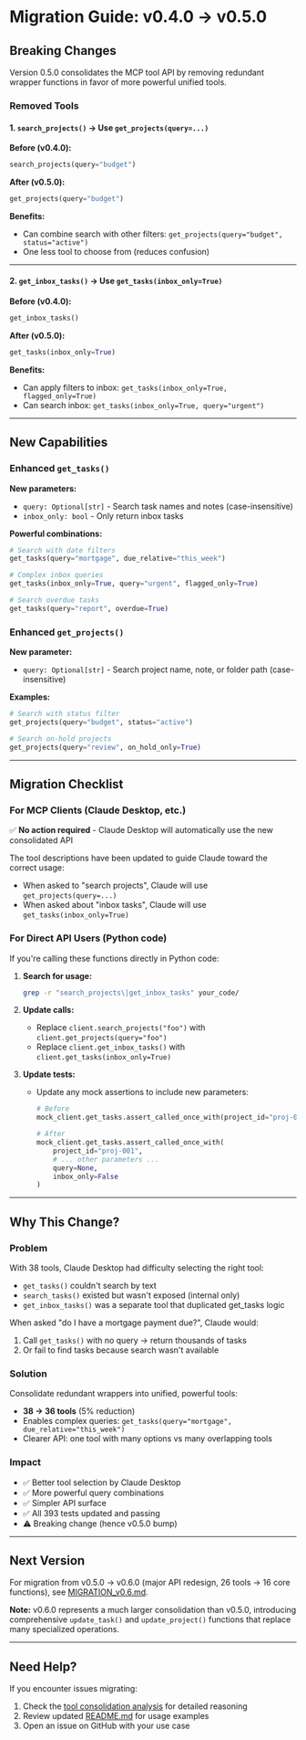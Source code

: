 # Migration Guide: v0.4.0 → v0.5.0

## Breaking Changes

Version 0.5.0 consolidates the MCP tool API by removing redundant wrapper functions in favor of more powerful unified tools.

### Removed Tools

#### 1. `search_projects()` → Use `get_projects(query=...)`

**Before (v0.4.0):**
```python
search_projects(query="budget")
```

**After (v0.5.0):**
```python
get_projects(query="budget")
```

**Benefits:**
- Can combine search with other filters: `get_projects(query="budget", status="active")`
- One less tool to choose from (reduces confusion)

---

#### 2. `get_inbox_tasks()` → Use `get_tasks(inbox_only=True)`

**Before (v0.4.0):**
```python
get_inbox_tasks()
```

**After (v0.5.0):**
```python
get_tasks(inbox_only=True)
```

**Benefits:**
- Can apply filters to inbox: `get_tasks(inbox_only=True, flagged_only=True)`
- Can search inbox: `get_tasks(inbox_only=True, query="urgent")`

---

## New Capabilities

### Enhanced `get_tasks()`

**New parameters:**
- `query: Optional[str]` - Search task names and notes (case-insensitive)
- `inbox_only: bool` - Only return inbox tasks

**Powerful combinations:**
```python
# Search with date filters
get_tasks(query="mortgage", due_relative="this_week")

# Complex inbox queries
get_tasks(inbox_only=True, query="urgent", flagged_only=True)

# Search overdue tasks
get_tasks(query="report", overdue=True)
```

### Enhanced `get_projects()`

**New parameter:**
- `query: Optional[str]` - Search project name, note, or folder path (case-insensitive)

**Examples:**
```python
# Search with status filter
get_projects(query="budget", status="active")

# Search on-hold projects
get_projects(query="review", on_hold_only=True)
```

---

## Migration Checklist

### For MCP Clients (Claude Desktop, etc.)

✅ **No action required** - Claude Desktop will automatically use the new consolidated API

The tool descriptions have been updated to guide Claude toward the correct usage:
- When asked to "search projects", Claude will use `get_projects(query=...)`
- When asked about "inbox tasks", Claude will use `get_tasks(inbox_only=True)`

### For Direct API Users (Python code)

If you're calling these functions directly in Python code:

1. **Search for usage:**
   ```bash
   grep -r "search_projects\|get_inbox_tasks" your_code/
   ```

2. **Update calls:**
   - Replace `client.search_projects("foo")` with `client.get_projects(query="foo")`
   - Replace `client.get_inbox_tasks()` with `client.get_tasks(inbox_only=True)`

3. **Update tests:**
   - Update any mock assertions to include new parameters:
     ```python
     # Before
     mock_client.get_tasks.assert_called_once_with(project_id="proj-001")

     # After
     mock_client.get_tasks.assert_called_once_with(
         project_id="proj-001",
         # ... other parameters ...
         query=None,
         inbox_only=False
     )
     ```

---

## Why This Change?

### Problem
With 38 tools, Claude Desktop had difficulty selecting the right tool:
- `get_tasks()` couldn't search by text
- `search_tasks()` existed but wasn't exposed (internal only)
- `get_inbox_tasks()` was a separate tool that duplicated get_tasks logic

When asked "do I have a mortgage payment due?", Claude would:
1. Call `get_tasks()` with no query → return thousands of tasks
2. Or fail to find tasks because search wasn't available

### Solution
Consolidate redundant wrappers into unified, powerful tools:
- **38 → 36 tools** (5% reduction)
- Enables complex queries: `get_tasks(query="mortgage", due_relative="this_week")`
- Clearer API: one tool with many options vs many overlapping tools

### Impact
- ✅ Better tool selection by Claude Desktop
- ✅ More powerful query combinations
- ✅ Simpler API surface
- ✅ All 393 tests updated and passing
- ⚠️ Breaking change (hence v0.5.0 bump)

---

## Next Version

For migration from v0.5.0 → v0.6.0 (major API redesign, 26 tools → 16 core functions), see [MIGRATION_v0.6.md](v0.6.md).

**Note:** v0.6.0 represents a much larger consolidation than v0.5.0, introducing comprehensive `update_task()` and `update_project()` functions that replace many specialized operations.

---

## Need Help?

If you encounter issues migrating:
1. Check the [tool consolidation analysis](../archive/research/tool-consolidation-analysis.md) for detailed reasoning
2. Review updated [README.md](../README.md) for usage examples
3. Open an issue on GitHub with your use case
